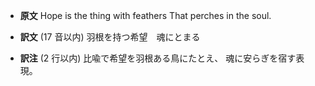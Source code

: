 * **原文**
  Hope is the thing with feathers
  That perches in the soul.

* **訳文** (17 音以内)
  羽根を持つ希望　魂にとまる

* **訳注** (2 行以内)
  比喩で希望を羽根ある鳥にたとえ、
  魂に安らぎを宿す表現。
